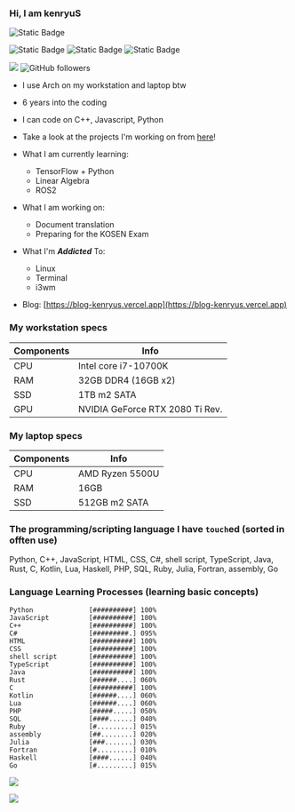 ### Hi, I am kenryuS
![Static Badge](https://img.shields.io/badge/Arch%20Linux-gray?style=plastic&logo=ArchLinux)

![Static Badge](https://img.shields.io/badge/C%2B%2B-gray?style=plastic&logo=C%2B%2B)
![Static Badge](https://img.shields.io/badge/Python-gray?style=plastic&logo=Python)
![Static Badge](https://img.shields.io/badge/JavaScript-gray?style=plastic&logo=JavaScript)

![](https://komarev.com/ghpvc/?username=kenryuS&color=green&style=plastic)
![GitHub followers](https://img.shields.io/github/followers/kenryuS?style=plastic)


- I use Arch on my workstation and laptop btw
- 6 years into the coding
- I can code on C++, Javascript, Python
- Take a look at the projects I'm working on from [here](https://github.com/kenryuS?tab=projects)!
- What I am currently learning:
    - TensorFlow + Python
    - Linear Algebra
    - ROS2
- What I am working on:
    - Document translation
    - Preparing for the KOSEN Exam
- What I'm ***Addicted*** To:
    - Linux
    - Terminal
    - i3wm

- Blog: [https://blog-kenryus.vercel.app](https://blog-kenryus.vercel.app)

### My workstation specs

|Components|Info|
|---|---|
|CPU|Intel core i7-10700K|
|RAM|32GB DDR4 (16GB x2)|
|SSD|1TB m2 SATA|
|GPU|NVIDIA GeForce RTX 2080 Ti Rev.|

### My laptop specs

|Components|Info|
|---|---|
|CPU|AMD Ryzen 5500U|
|RAM|16GB|
|SSD|512GB m2 SATA|

### The programming/scripting language I have `touch`ed (sorted in offten use)

Python, C++, JavaScript, HTML, CSS, C#, shell script, TypeScript, Java, Rust, C, Kotlin, Lua, Haskell, PHP, SQL, Ruby, Julia, Fortran, assembly, Go

### Language Learning Processes (learning basic concepts)

```
Python              [##########] 100%
JavaScript          [##########] 100%
C++                 [##########] 100%
C#                  [#########.] 095%
HTML                [##########] 100%
CSS                 [##########] 100%
shell script        [##########] 100%
TypeScript          [##########] 100%
Java                [##########] 100%
Rust                [######....] 060%
C                   [##########] 100%
Kotlin              [######....] 060%
Lua                 [######....] 060%
PHP                 [#####.....] 050%
SQL                 [####......] 040%
Ruby                [#.........] 015%
assembly            [##........] 020%
Julia               [###.......] 030%
Fortran             [#.........] 010%
Haskell             [####......] 040%
Go                  [#.........] 015%
```

<img align=center src="https://github-readme-stats-mu-wine.vercel.app/api?username=kenryuS&show_icons=true&theme=onedark"><br>

<img align=center src="https://github-readme-stats-mu-wine.vercel.app/api/top-langs/?username=kenryuS&layout=compact&theme=onedark">
